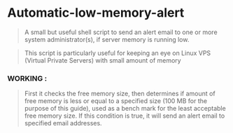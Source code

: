 # Automatic-low-memory-alert

> A small but useful shell script to send an alert email to one or more system administrator(s), if server memory is running low.

> This script is particularly useful for keeping an eye on Linux VPS (Virtual Private Servers) with small amount of memory

### WORKING :

> First it checks the free memory size, then determines if amount of free memory is less or equal to a specified size (100 MB for the purpose of this        guide), used as a bench mark for the least acceptable free memory size.
If this condition is true, it will send an alert email to specified email addresses.
